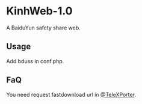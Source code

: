 # KinhWeb-1.0
A BaiduYun safety share web.

## Usage  
Add bduss in conf.php.

## FaQ
You need request fastdownload url in [@TeleXPorter](https://t.me/tg_tx).
